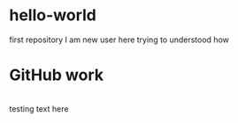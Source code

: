 # hello-world
first repository
I am new user here trying to understood how 
# GitHub work
<br>testing text here
